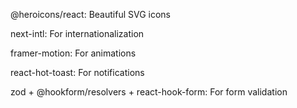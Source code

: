 @heroicons/react: Beautiful SVG icons

next-intl: For internationalization

framer-motion: For animations

react-hot-toast: For notifications

zod + @hookform/resolvers + react-hook-form: For form validation